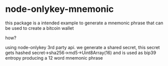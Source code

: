 # node-onlykey-mnemonic

this package is a intended example to generate a mnemonic phrase that can be used to create a bitcoin wallet 

how?

using node-onlykey 3rd party api. we generate a shared secret, this secret gets hashed secret->sha256->md5->Uint8Array(16) and is used as bip39 entropy producing a 12 word mnemonic phrase

